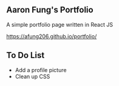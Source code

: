 ## Aaron Fung's Portfolio

A simple portfolio page written in React JS

https://afung206.github.io/portfolio/

## To Do List
- Add a profile picture
- Clean up CSS